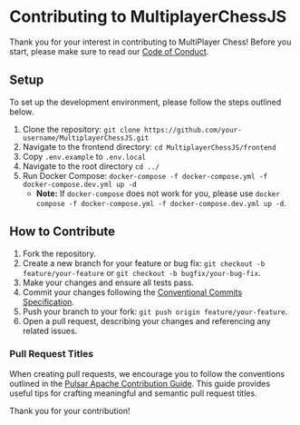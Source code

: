 # Contributing to MultiplayerChessJS

Thank you for your interest in contributing to MultiPlayer Chess! Before you start, please make sure to read our [Code of Conduct](CODE_OF_CONDUCT.md).

## Setup

To set up the development environment, please follow the steps outlined below.

1. Clone the repository: `git clone https://github.com/your-username/MultiplayerChessJS.git`
2. Navigate to the frontend directory: `cd MultiplayerChessJS/frontend`
3. Copy `.env.example` to `.env.local`
4. Navigate to the root directory `cd ../`
5. Run Docker Compose: `docker-compose -f docker-compose.yml -f docker-compose.dev.yml up -d`
   - **Note:** If `docker-compose` does not work for you, please use `docker compose -f docker-compose.yml -f docker-compose.dev.yml up -d`.

## How to Contribute

1. Fork the repository.
2. Create a new branch for your feature or bug fix: `git checkout -b feature/your-feature` or `git checkout -b bugfix/your-bug-fix`.
3. Make your changes and ensure all tests pass.
4. Commit your changes following the [Conventional Commits Specification](https://www.conventionalcommits.org/en/v1.0.0/).
5. Push your branch to your fork: `git push origin feature/your-feature`.
6. Open a pull request, describing your changes and referencing any related issues.

### Pull Request Titles

When creating pull requests, we encourage you to follow the conventions outlined in the [Pulsar Apache Contribution Guide](https://pulsar.apache.org/contribute/develop-semantic-title/). This guide provides useful tips for crafting meaningful and semantic pull request titles.

Thank you for your contribution!
